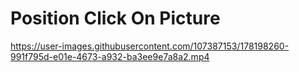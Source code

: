 # Position Click On Picture





https://user-images.githubusercontent.com/107387153/178198260-991f795d-e01e-4673-a932-ba3ee9e7a8a2.mp4

